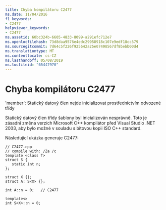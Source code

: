 ```yaml
---
title: Chyba kompilátoru C2477
ms.date: 11/04/2016
f1_keywords:
- C2477
helpviewer_keywords:
- C2477
ms.assetid: 60bc324b-6605-4833-8099-a291efc712e7
ms.openlocfilehash: 73d8daa9576e4edc29958918c107e9edf18cc579
ms.sourcegitcommit: 7d64c5f226f925642a25e07498567df8bebb00d4
ms.translationtype: MT
ms.contentlocale: cs-CZ
ms.lasthandoff: 05/08/2019
ms.locfileid: "65447970"
---
```

# <a name="compiler-error-c2477"></a>Chyba kompilátoru C2477

'member': Statický datový člen nejde inicializovat prostřednictvím odvozené třídy

Statický datový člen třídy šablony byl inicializován nesprávně. Toto je zásadní změna verzích Microsoft C++ kompilátor před Visual Studio .NET 2003, aby bylo možné v souladu s bitovou kopii ISO C++ standard.

Následující ukázka generuje C2477:

```
// C2477.cpp
// compile with: /Za /c
template <class T>
struct S {
   static int n;
};

struct X {};
struct A: S<X> {};

int A::n = 0;   // C2477

template<>
int S<X>::n = 0;
```